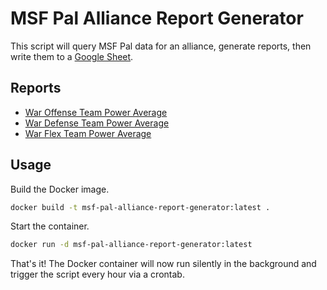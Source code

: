 # MSF Pal Alliance Report Generator
This script will query MSF Pal data for an alliance, generate reports, then write them to a [Google Sheet](https://docs.google.com/spreadsheets/d/1p-nLLUjPpkNGiMunDCKryYgRtff8h_P_ag8nK7w7FkI/edit#gid=0).

## Reports
- [War Offense Team Power Average](https://docs.google.com/spreadsheets/d/1p-nLLUjPpkNGiMunDCKryYgRtff8h_P_ag8nK7w7FkI/edit#gid=1338346056)
- [War Defense Team Power Average](https://docs.google.com/spreadsheets/d/1p-nLLUjPpkNGiMunDCKryYgRtff8h_P_ag8nK7w7FkI/edit#gid=1716649418)
- [War Flex Team Power Average](https://docs.google.com/spreadsheets/d/1p-nLLUjPpkNGiMunDCKryYgRtff8h_P_ag8nK7w7FkI/edit#gid=1707425175)

## Usage
Build the Docker image.
```bash
docker build -t msf-pal-alliance-report-generator:latest .
```
Start the container.
```bash
docker run -d msf-pal-alliance-report-generator:latest
```
That's it! The Docker container will now run silently in the background and trigger the script every hour via a crontab.
